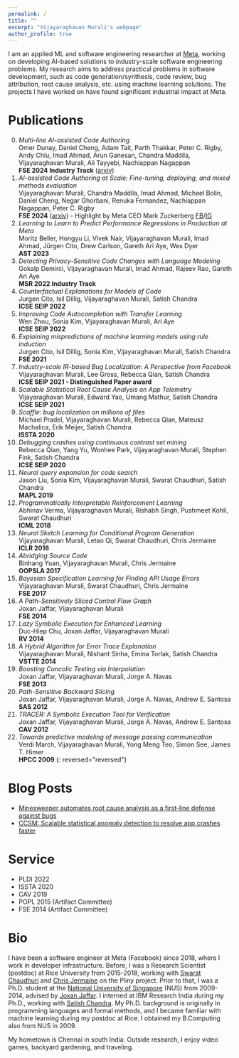 ```yaml
---
permalink: /
title: ""
excerpt: "Vijayaraghavan Murali's webpage"
author_profile: true
---
```


I am an applied ML and software engineering researcher at [Meta](https://about.facebook.com/meta), working on developing AI-based solutions to industry-scale software engineering problems.
My research aims to address practical problems in software development, such as code generation/synthesis, code review, bug attribution, root cause analysis, etc. using machine learning solutions.
The projects I have worked on have found significant industrial impact at Meta.

<span id="publications">

# Publications

0. *Multi-line AI-assisted Code Authoring*<br>
   Omer Dunay, Daniel Cheng, Adam Tait, Parth Thakkar, Peter C. Rigby, Andy Chiu, Imad Ahmad, Arun Ganesan, Chandra Maddila, Vijayaraghavan Murali, Ali Tayyebi, Nachiappan Nagappan<br>
   **FSE 2024 Industry Track** ([arxiv](https://arxiv.org/abs/2402.04141))
0. *AI-assisted Code Authoring at Scale: Fine-tuning, deploying, and mixed methods evaluation*<br>
   Vijayaraghavan Murali, Chandra Maddila, Imad Ahmad, Michael Bolin, Daniel Cheng, Negar Ghorbani, Renuka Fernandez, Nachiappan Nagappan, Peter C. Rigby<br>
   **FSE 2024** ([arxiv](https://arxiv.org/abs/2305.12050)) - Highlight by Meta CEO Mark Zuckerberg [FB](https://www.facebook.com/zuck/posts/pfbid037grHPNrrW3FfH2gmLsy8YdUJ8Mvx7fHLDsZjLXiog3sed5nAfShTPFdYwWZojSx5l)/[IG](https://www.instagram.com/p/CsY3zLILjRy)
0. *Learning to Learn to Predict Performance Regressions in Production at Meta*<br>
   Moritz Beller, Hongyu Li, Vivek Nair, Vijayaraghavan Murali, Imad Ahmad, Jürgen Cito, Drew Carlson, Gareth Ari Aye, Wes Dyer<br>
   **AST 2023**
0. *Detecting Privacy-Sensitive Code Changes with Language Modeling*<br>
   Gokalp Demirci, Vijayaraghavan Murali, Imad Ahmad, Rajeev Rao, Gareth Ari Aye<br>
   **MSR 2022 Industry Track**
0. *Counterfactual Explanations for Models of Code*<br>
   Jurgen Cito, Isil Dillig, Vijayaraghavan Murali, Satish Chandra<br>
   **ICSE SEIP 2022**
0. *Improving Code Autocompletion with Transfer Learning*<br>
   Wen Zhou, Sonia Kim, Vijayaraghavan Murali, Ari Aye<br>
   **ICSE SEIP 2022**
0. *Explaining mispredictions of machine learning models using rule induction*<br>
   Jurgen Cito, Isil Dillig, Sonia Kim, Vijayaraghavan Murali, Satish Chandra<br>
   **FSE 2021**
0. *Industry-scale IR-based Bug Localization: A Perspective from Facebook*<br>
   Vijayaraghavan Murali, Lee Gross, Rebecca Qian, Satish Chandra<br>
   **ICSE SEIP 2021 - Distinguished Paper award**
0. *Scalable Statistical Root Cause Analysis on App Telemetry*<br>
   Vijayaraghavan Murali, Edward Yao, Umang Mathur, Satish Chandra<br>
   **ICSE SEIP 2021**
0. *Scaffle: bug localization on millions of files*<br>
   Michael Pradel, Vijayaraghavan Murali, Rebecca Qian, Mateusz Machalica, Erik Meijer, Satish Chandra<br>
   **ISSTA 2020**
0. *Debugging crashes using continuous contrast set mining*<br>
   Rebecca Qian, Yang Yu, Wonhee Park, Vijayaraghavan Murali, Stephen Fink, Satish Chandra<br>
   **ICSE SEIP 2020**
0. *Neural query expansion for code search*<br>
   Jason Liu, Sonia Kim, Vijayaraghavan Murali, Swarat Chaudhuri, Satish Chandra<br>
   **MAPL 2019**
0. *Programmatically Interpretable Reinforcement Learning*<br>
   Abhinav Verma, Vijayaraghavan Murali, Rishabh Singh, Pushmeet Kohli, Swarat Chaudhuri<br>
   **ICML 2018**
0. *Neural Sketch Learning for Conditional Program Generation*<br>
   Vijayaraghavan Murali, Letao Qi, Swarat Chaudhuri, Chris Jermaine<br>
   **ICLR 2018**
0. *Abridging Source Code*<br>
   Binhang Yuan, Vijayaraghavan Murali, Chris Jermaine<br>
   **OOPSLA 2017**
0. *Bayesian Specification Learning for Finding API Usage Errors*<br>
   Vijayaraghavan Murali, Swarat Chaudhuri, Chris Jermaine<br>
   **FSE 2017**
0. *A Path-Sensitively Sliced Control Flow Graph*<br>
   Joxan Jaffar, Vijayaraghavan Murali<br>
   **FSE 2014**
0. *Lazy Symbolic Execution for Enhanced Learning*<br>
   Duc-Hiep Chu, Joxan Jaffar, Vijayaraghavan Murali<br>
   **RV 2014**
0. *A Hybrid Algorithm for Error Trace Explanation*<br>
   Vijayaraghavan Murali, Nishant Sinha, Emina Torlak, Satish Chandra<br>
   **VSTTE 2014**
0. *Boosting Concolic Testing via Interpolation*<br>
   Joxan Jaffar, Vijayaraghavan Murali, Jorge A. Navas<br>
   **FSE 2013**
0. *Path-Sensitive Backward Slicing*<br>
   Joxan Jaffar, Vijayaraghavan Murali, Jorge A. Navas, Andrew E. Santosa<br>
   **SAS 2012**
0. *TRACER: A Symbolic Execution Tool for Verification*<br>
   Joxan Jaffar, Vijayaraghavan Murali, Jorge A. Navas, Andrew E. Santosa<br>
   **CAV 2012**
0. *Towards predictive modeling of message passing communication*<br>
   Verdi March, Vijayaraghavan Murali, Yong Meng Teo, Simon See, James T. Himer<br>
   **HPCC 2009**
{: reversed="reversed"}

<span id="blogs">

# Blog Posts

- [Minesweeper automates root cause analysis as a first-line defense against bugs](https://engineering.fb.com/2021/02/09/developer-tools/minesweeper/)
- [CCSM: Scalable statistical anomaly detection to resolve app crashes faster](https://engineering.fb.com/2019/11/26/developer-tools/ccsm/)

<span id="service">

# Service

- PLDI 2022
- ISSTA 2020
- CAV 2019
- POPL 2015 (Artifact Committee)
- FSE 2014 (Artifact Committee)

<span id="bio">

# Bio

I have been a software engineer at Meta (Facebook) since 2018, where I work in developer infrastructure.
Before, I was a Research Scientist (postdoc) at Rice University from 2015-2018, working with [Swarat Chaudhuri](https://www.cs.utexas.edu/~swarat) and [Chris Jermaine](https://www.cs.rice.edu/~cmj4) on the Pliny project.
Prior to that, I was a Ph.D. student at the [National University of Singapore](https://www.comp.nus.edu.sg) (NUS) from 2009-2014, advised by [Joxan Jaffar](https://www.comp.nus.edu.sg/~joxan).
I interned at IBM Research India during my Ph.D., working with [Satish Chandra](https://sites.google.com/site/schandraacmorg).
My Ph.D. background is originally in programming languages and formal methods, and I became familiar with machine learning during my postdoc at Rice.
I obtained my B.Computing also from NUS in 2009.

My hometown is Chennai in south India. Outside research, I enjoy video games, backyard gardening, and traveling.
